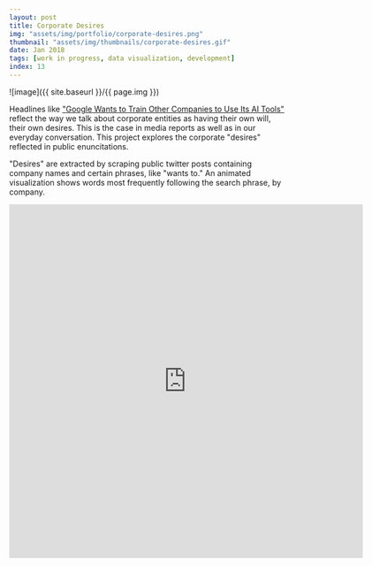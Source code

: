 ```yaml
---
layout: post
title: Corporate Desires
img: "assets/img/portfolio/corporate-desires.png"
thumbnail: "assets/img/thumbnails/corporate-desires.gif"
date: Jan 2018
tags: [work in progress, data visualization, development]
index: 13
---
```


![image]({{ site.baseurl }}/{{ page.img }})

Headlines like ["Google Wants to Train Other Companies to Use Its AI Tools"](https://www.bloomberg.com/news/articles/2017-10-19/google-wants-to-train-other-companies-to-use-its-ai-tools) reflect the way we talk about corporate entities as having their own will, their own desires. This is the case in media reports as well as in our everyday conversation. This project explores the corporate "desires" reflected in public enuncitations.

"Desires" are extracted by scraping public twitter posts containing company names and certain phrases, like "wants to." An animated visualization shows words most frequently following the search phrase, by company.

<iframe title="video showing word clouds in the form of company logos" src="https://player.vimeo.com/video/272119190" width="640" height="640" frameborder="0"></iframe>

<!--For the next step, I am considering ways to visualize the change of topics of the desires as time flows.-->

<!--[Github repository](https://github.com/achimkoh/corporate-desires)-->